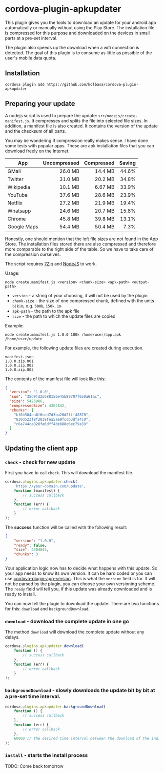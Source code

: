 # cordova-plugin-apkupdater

This plugin gives you the tools to download an update for your android app automatically or manually without using the Play Store.
The installation file is compressed for this purpose and downloaded on the devices in small parts at a pre-set interval.

The plugin also speeds up the download when a wifi connection is detected. The goal of this plugin is to consume as little as possible of the user's mobile data quota.

## Installation

    cordova plugin add https://github.com/kolbasa/cordova-plugin-apkupdater

## Preparing your update

A nodejs script is used to prepare the update: `src/nodejs/create-manifest.js`. It compresses and splits the file into selected file sizes.
In addition, a manifest file is also created. It contains the version of the update and the checksum of all parts.

You may be wondering if compression really makes sense. I have done some tests with popular apps.
These are apk installation files that you can download freely on the Internet.


| App         | Uncompressed  | Compressed | Saving  |
|------------ |-------------: | ---------: | ------: |
| GMail       | 26.0 MB       | 14.4 MB    | 44.6%   |
| Twitter     | 31.0 MB       | 20.2 MB    | 34.8%   |
| Wikipedia   | 10.1 MB       | 6.67 MB    | 33.9%   |
| YouTube     | 37.6 MB       | 28.6 MB    | 23.9%   |
| Netflix     | 27.2 MB       | 21.9 MB    | 19.4%   |
| Whatsapp    | 24.6 MB       | 20.7 MB    | 15.8%   |
| Chrome      | 45.8 MB       | 39.8 MB    | 13.1%   |
| Google Maps | 54.4 MB       | 50.4 MB    | 7.3%    |

Honestly, one should mention that the left file sizes are not found in the App Store. 
The installation files stored there are also compressed and therefore more comparable to the right side of the table.
So we have to take care of the compression ourselves.

The script requires [7Zip](https://www.7-zip.org/) and [NodeJS](https://nodejs.org) to work.

Usage: 
```
node create.manifest.js <version> <chunk-size> <apk-path> <output-path>
```

* `version` - a string of your choosing, it will not be used by the plugin
* `chunk-size` - the size of one compressed chunk, defined with the units `b|k|m`, e.g. `500b`, `150k`, `1m`
* `apk-path` - the path to the apk file
* `size` - the path to which the update files are copied

Example:
```
node create.manifest.js 1.0.0 100k /home/user/app.apk /home/user/update
```

For example, the following update files are created during execution.
```
manifest.json
1.0.0.zip.001
1.0.0.zip.002
1.0.0.zip.003
```

The contents of the manifest file will look like this:
```json
{
  "version": "1.0.0",
  "sum": "35d9fd2d688156e45b89707f650a61ac",
  "size": 5425986,
  "compressedSize": 4304842,
  "chunks": [
    "bf0b504ea0f6cdd7d3ba20d2fff48870",
    "830d523f8f2038fea5ae0fccb3dfa4c0",
    "c6a744ca828fa6dff4de888c6ec79a38"
  ]
}
```

## Updating the client app

### `check` - check for new update

First you have to call `check`. This will download the manifest file.

```js
cordova.plugins.apkupdater.check(
    'https://your-domain.com/update',
    function (manifest) {
        // success callback
    },
    function (err) {
        // error callback
    }
);
```

The **success** function will be called with the following result:
```json
{
    "version": "1.0.0",
    "ready": false,
    "size": 4304842,
    "chunks": 3
}
```

Your application logic now has to decide what happens with this update. So your app needs to know its own version.
It can be hard coded or you can use [cordova-plugin-app-version](https://github.com/whiteoctober/cordova-plugin-app-version).
This is what the `version` field is for. It will not be parsed by the plugin, you can choose your own versioning scheme.
The `ready` field will tell you, if this update was already downloaded and is ready to install.

You can now tell the plugin to download the update. There are two functions for this: `download` and `backgroundDownload`.

### `download` - download the complete update in one go

The method `download` will download the complete update without any delays.

```js
cordova.plugins.apkupdater.download(
    function () {
        // success callback
    },
    function (err) {
        // error callback
    }
);
```

### `backgroundDownload` - slowly downloads the update bit by bit at a pre-set time interval.

```js
cordova.plugins.apkupdater.backgroundDownload(
    function () {
        // success callback
    },
    function (err) {
        // error callback
    },
    60000 // the desired time interval between the download of the individual update pieces in ms
);
```
    
### `install` - starts the install process

TODO: Come back tomorrow